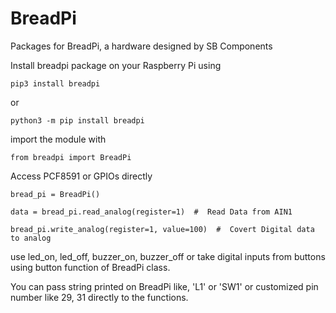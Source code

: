 # BreadPi
Packages for BreadPi, a hardware designed by SB Components

Install breadpi package on your Raspberry Pi using

`pip3 install breadpi`

or

`python3 -m pip install breadpi`


import the module with 

`from breadpi import BreadPi`


Access PCF8591 or GPIOs directly

```
bread_pi = BreadPi()

data = bread_pi.read_analog(register=1)  #  Read Data from AIN1

bread_pi.write_analog(register=1, value=100)  #  Covert Digital data to analog
```

use led_on, led_off, buzzer_on, buzzer_off or take digital inputs from 
buttons using button function of BreadPi class.

You can pass string printed on BreadPi like, 'L1' or 'SW1' or customized pin number like 29, 31 directly to the functions. 
